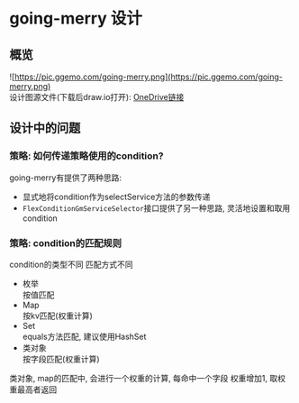 # going-merry 设计
## 概览
![https://pic.ggemo.com/going-merry.png](https://pic.ggemo.com/going-merry.png)  
设计图源文件(下载后draw.io打开): [OneDrive链接](https://1drv.ms/u/s!AvbOqvo5jCvum3_EWuG1-e4GFQnj?e=AnybjO)  

## 设计中的问题
### 策略: 如何传递策略使用的condition?
going-merry有提供了两种思路:  
- 显式地将condition作为selectService方法的参数传递  
- ```FlexConditionGmServiceSelector```接口提供了另一种思路, 灵活地设置和取用condition

### 策略: condition的匹配规则
condition的类型不同 匹配方式不同  

- 枚举  
    按值匹配
- Map  
    按kv匹配(权重计算)
- Set  
    equals方法匹配, 建议使用HashSet  
- 类对象  
    按字段匹配(权重计算)
  
类对象, map的匹配中, 会进行一个权重的计算, 每命中一个字段 权重增加1, 取权重最高者返回  

